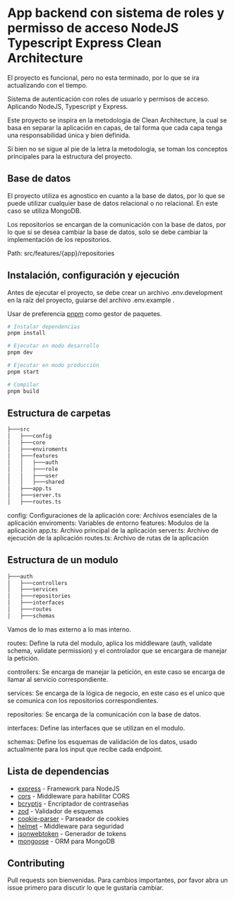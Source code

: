 
# App backend con sistema de roles y permisso de acceso   NodeJS Typescript Express Clean Architecture

El proyecto es funcional, pero no esta terminado, por lo que se ira actualizando con el tiempo.

Sistema de autenticación con roles de usuario y permisos de acceso. Aplicando NodeJS, Typescript y Express.

Este proyecto se inspira en la metodologia de Clean Architecture, la cual se basa en separar la aplicación en capas, de tal forma que cada capa tenga una responsabilidad única y bien definida.

Si bien no se sigue al pie de la letra la metodologia, se toman los conceptos principales para la estructura del proyecto.

## Base de datos

El proyecto utiliza es agnostico en cuanto a la base de datos, por lo que se puede utilizar cualquier base de datos relacional o no relacional. En este caso se utiliza MongoDB.

Los repositorios se encargan de la comunicación con la base de datos, por lo que si se desea cambiar la base de datos, solo se debe cambiar la implementación de los repositorios.

Path: src/features/{app}/repositories

## Instalación, configuración y ejecución

Antes de ejecutar el proyecto, se debe crear un archivo .env.development en la raiz del proyecto, guiarse del archivo .env.example .

Usar de preferencia [pnpm](https://pnpm.io/) como gestor de paquetes.

```bash
# Instalar dependencias
pnpm install

# Ejecutar en modo desarrollo
pnpm dev

# Ejecutar en modo producción
pnpm start

# Compilar
pnpm build
```

## Estructura de carpetas

```bash
├───src
│   ├───config
│   ├───core
│   ├───enviroments
│   ├───features
│   │   ├───auth
│   │   ├───role
│   │   ├───user
│   │   ├───shared
│   ├───app.ts
│   ├───server.ts
│   ├───routes.ts
```

config: Configuraciones de la aplicación
core: Archivos esenciales de la aplicación
enviroments: Variables de entorno
features: Modulos de la aplicación
app.ts: Archivo principal de la aplicación
server.ts: Archivo de ejecución de la aplicación
routes.ts: Archivo de rutas de la aplicación

## Estructura de un modulo

```bash
├───auth
│   ├───controllers
│   ├───services
│   ├───repositories
│   ├───interfaces
│   ├───routes
│   ├───schemas
```

Vamos de lo mas externo a lo mas interno.

routes: Define la ruta del modulo, aplica los middleware (auth, validate schema, validate permission) y el controlador que se encargara de manejar la petición.

controllers: Se encarga de manejar la petición, en este caso se encarga de llamar al servicio correspondiente.

services: Se encarga de la lógica de negocio, en este caso es el unico que se comunica con los repositorios correspondientes.

repositories: Se encarga de la comunicación con la base de datos.

interfaces: Define las interfaces que se utilizan en el modulo.

schemas: Define los esquemas de validación de los datos, usado actualmente para los input que recibe cada endpoint.

## Lista de dependencias

- [express](https://www.npmjs.com/package/express) - Framework para NodeJS
- [cors](https://www.npmjs.com/package/cors) - Middleware para habilitar CORS
- [bcryptjs](https://www.npmjs.com/package/bcryptjs) - Encriptador de contraseñas
- [zod](https://www.npmjs.com/package/zod) - Validador de esquemas
- [cookie-parser](https://www.npmjs.com/package/cookie-parser) - Parseador de cookies
- [helmet](https://www.npmjs.com/package/helmet) - Middleware para seguridad
- [jsonwebtoken](https://www.npmjs.com/package/jsonwebtoken) - Generador de tokens
- [mongoose](https://www.npmjs.com/package/mongoose) - ORM para MongoDB

## Contributing

Pull requests son bienvenidas. Para cambios importantes, por favor abra un issue primero para discutir lo que le gustaría cambiar.
